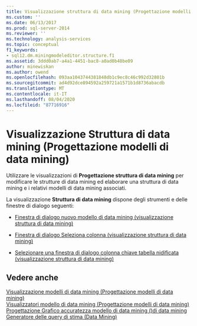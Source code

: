 ```yaml
---
title: Visualizzazione struttura di data mining (Progettazione modelli di data mining) | Microsoft Docs
ms.custom: ''
ms.date: 06/13/2017
ms.prod: sql-server-2014
ms.reviewer: ''
ms.technology: analysis-services
ms.topic: conceptual
f1_keywords:
- sql12.dm.miningmodeleditor.structure.f1
ms.assetid: 3ddd0ab7-a4a1-4451-bac8-a0ad0b48be09
author: minewiskan
ms.author: owend
ms.openlocfilehash: 093aa1043744381848db1c9ec8c46c992d32801b
ms.sourcegitcommit: ad4d92dce894592a259721a1571b1d8736abacdb
ms.translationtype: MT
ms.contentlocale: it-IT
ms.lasthandoff: 08/04/2020
ms.locfileid: "87716916"
---
```

# <a name="mining-structure-view-data-mining-model-designer"></a>Visualizzazione Struttura di data mining (Progettazione modelli di data mining)
  Utilizzare le visualizzazioni di **Progettazione struttura di data mining** per modificare le strutture di data mining ed elaborare una struttura di data mining e i relativi modelli di data mining associati.  
  
 La visualizzazione **Struttura di data mining** dispone degli strumenti e delle finestre di dialogo seguenti:  
  
-   [Finestra di dialogo nuovo modello di data mining &#40;visualizzazione struttura di data mining&#41;](new-mining-model-dialog-box-mining-structure-view.md)  
  
-   [Finestra di dialogo Seleziona colonna &#40;visualizzazione struttura di data mining&#41;](select-a-column-dialog-box-mining-structure-view.md)  
  
-   [Selezionare una finestra di dialogo colonna chiave tabella nidificata &#40;visualizzazione struttura di data mining&#41;](select-a-nested-table-key-column-dialog-box-mining-structure-view.md)  
  
## <a name="see-also"></a>Vedere anche  
 [Visualizzazione modelli di data mining &#40;Progettazione modelli di data mining&#41;](mining-models-view-data-mining-model-designer.md)   
 [Visualizzatori modello di data mining &#40;Progettazione modelli di data mining&#41;](mining-model-viewers-data-mining-model-designer.md)   
 [Progettazione Grafico accuratezza modello di data mining &#40;&#41;di data mining](mining-accuracy-chart-designer-data-mining.md)   
 [Generatore delle query di stima &#40;Data Mining&#41;](prediction-query-builder-data-mining.md)  
  
  
